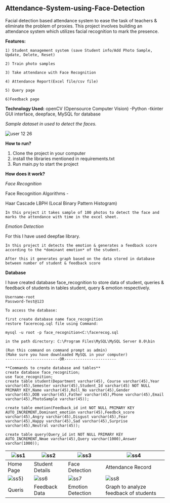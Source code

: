 ## Attendance-System-using-Face-Detection
Facial detection based attendance system to ease the task of teachers &amp; eliminate the problem of proxies.
This project involves building an attendance system which utilizes facial recognition to mark the presence.

**Features:**
            
	1) Student management system (save Student info/Add Photo Sample, Update, Delete, Reset) 

	2) Train photo samples 

	3) Take attendance with Face Recognition 

	4) Attendance Report(Excel file/csv file) 

	5) Query page

	6)Feedback page
	
**Technology Used:** openCV (Opensource Computer Vision) -Python -tkinter GUI interface, deepface, MySQL for database

*Sample dataset in used to detect the faces.*

![user 12 26](https://user-images.githubusercontent.com/106318752/170840430-d393036a-4693-4625-89d0-92e7dcee3459.jpg)

**How to run?**

1) Clone the project in your computer
2) install the libraries mentioned in requirements.txt
3) Run main.py to start the project

**How does it work?**
	
*Face Recognition*

Face Recognition Algorithms -

Haar Cascade
LBPH (Local Binary Pattern Histogram)

	In this project it takes sample of 100 photos to detect the face and marks the attendance with time in the excel sheet.
	
*Emotion Detection*

For this I have used deepfae library.

	In this project it detects the emotion & generates a feedback score according to the *dominant emotion* of the student.
	
	After this it generates graph based on the data stored in database between number of student & feedback score
	
**Database**

I have created database  face_recognition to store data of student, queries & feedback of students in tables student, query & emotion respectively.

	Username-root
	Password-Test@123
	
	To access the database:
	
	first create database name face_recognition
	restore facerecog.sql file using Command:
	
	mysql -u root -p face_recognition<C:\facerecog.sql
	
	in the path directory: C:\Program Files\MySQL\MySQL Server 8.0\bin
	
	(Run this command on command prompt as admin)
	(Make sure you have downloaded MySQL in your computer) 
	------------------------OR-----------------------
	
	**Commands to create database and tables**
	create database face_recognition;
	use face_recognition;
	create table student(Department varchar(45), Course varchar(45),Year varchar(45),Semester varchar(45),Student_Id varchar(45) NOT NULL PRIMARY KEY,Name varchar(45),Roll_No varchar(45),Gender varchar(45),DOB varchar(45),Father varchar(45),Phone varchar(45),Email varchar(45),PhotoSample varchar(45));
	
	create table emotion(Feedback_id int NOT NULL PRIMARY KEY AUTO_INCREMENT,Dominant_emotion varchar(45),Feedbck_score varchar(45),Angry varchar(45),Disgust varchar(45),Fear varchar(45),Happy varchar(45),Sad varchar(45),Surprise varchar(45),Neutral varchar(45));
	
	create table query(Query_id int NOT NULL PRIMARY KEY AUTO_INCREMENT,Nmae varchar(45),Query varchar(1000),Answer varchar(1000));

| ![ss1](https://user-images.githubusercontent.com/106318752/170842510-a544a72e-847a-46be-9f3c-959229747587.jpg)| ![ss2](https://user-images.githubusercontent.com/106318752/170842519-6fed76ee-932d-4723-939f-35cfb46a123b.jpeg)| ![ss3](https://user-images.githubusercontent.com/106318752/170842610-108d1d36-83d7-42bf-a9a6-8bab7c9e3f35.png)| ![ss4](https://user-images.githubusercontent.com/106318752/170842561-05af2b60-1800-4c07-8935-c45098a5b5a8.png)| 
|-|-|-|-|
| Home Page | Student Details | Face Detection | Attendance Record |
| ![ss5](https://user-images.githubusercontent.com/106318752/170842571-00b1dc46-caa9-4d3f-999e-5e3da22de257.png))| ![ss6](https://user-images.githubusercontent.com/106318752/170842584-04009f5e-7f77-4737-8403-51f0fb9b7e97.jpeg)| ![ss7](https://user-images.githubusercontent.com/106318752/170842590-f44cd352-6b17-4943-a878-6e860556c6c3.png)| ![ss8](https://user-images.githubusercontent.com/106318752/170842595-4bae5213-e24a-4372-9f04-62454d613206.png)|
| Queris | Feedback Data| Emotion Detection | Graph to analyze feedback of students |
	

	


	

	
	




